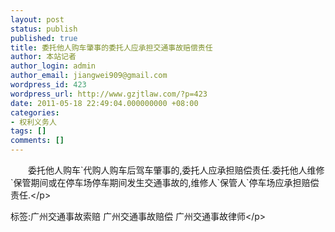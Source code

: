 ```yaml
---
layout: post
status: publish
published: true
title: 委托他人购车肇事的委托人应承担交通事故赔偿责任
author: 本站记者
author_login: admin
author_email: jiangwei909@gmail.com
wordpress_id: 423
wordpress_url: http://www.gzjtlaw.com/?p=423
date: 2011-05-18 22:49:04.000000000 +08:00
categories:
- 权利义务人
tags: []
comments: []
---
```

<p>　　委托他人购车`代购人购车后驾车肇事的,委托人应承担赔偿责任.委托他人维修`保管期间或在停车场停车期间发生交通事故的,维修人`保管人`停车场应承担赔偿责任.<&#47;p><br&#47;><p>标签:广州交通事故索赔 广州交通事故赔偿 广州交通事故律师<&#47;p>
